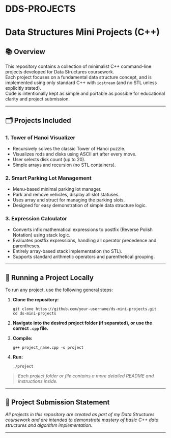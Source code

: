 # DDS-PROJECTS
# Data Structures Mini Projects (C++)

## 📚 Overview

This repository contains a collection of minimalist C++ command-line projects developed for Data Structures coursework.  
Each project focuses on a fundamental data structure concept, and is implemented using only standard C++ with `iostream` (and no STL unless explicitly stated).  
Code is intentionally kept as simple and portable as possible for educational clarity and project submission.

---

## 🗂️ Projects Included

### 1. Tower of Hanoi Visualizer
- Recursively solves the classic Tower of Hanoi puzzle.
- Visualizes rods and disks using ASCII art after every move.
- User selects disk count (up to 20).
- Simple arrays and recursion (no STL containers).

### 2. Smart Parking Lot Management
- Menu-based minimal parking lot manager.
- Park and remove vehicles, display all slot statuses.
- Uses array and struct for managing the parking slots.
- Designed for easy demonstration of simple data structure logic.

### 3. Expression Calculator
- Converts infix mathematical expressions to postfix (Reverse Polish Notation) using stack logic.
- Evaluates postfix expressions, handling all operator precedence and parentheses.
- Entirely array-based stack implementation (no STL).
- Supports standard arithmetic operators and parenthetical grouping.

---

## 🚀 Running a Project Locally

To run any project, use the following general steps:

1. **Clone the repository:**
    ```
    git clone https://github.com/your-username/ds-mini-projects.git
    cd ds-mini-projects
    ```

2. **Navigate into the desired project folder (if separated), or use the correct `.cpp` file.**

3. **Compile:**
    ```
    g++ project_name.cpp -o project
    ```

4. **Run:**
    ```
    ./project
    ```

> _Each project folder or file contains a more detailed README and instructions inside._

---
## 📝 Project Submission Statement

_All projects in this repository are created as part of my Data Structures coursework and are intended to demonstrate mastery of basic C++ data structures and algorithm implementation._

---
